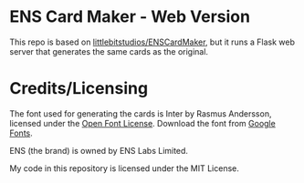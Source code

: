 # ENS Card Maker - Web Version
This repo is based on [littlebitstudios/ENSCardMaker](https://github.com/littlebitstudios/ENSCardMaker), but it runs a Flask web server that generates the same cards as the original.

# Credits/Licensing
The font used for generating the cards is Inter by Rasmus Andersson, licensed under the [Open Font License](https://openfontlicense.org). Download the font from [Google Fonts](https://fonts.google.com/specimen/Inter).

ENS (the brand) is owned by ENS Labs Limited.

My code in this repository is licensed under the MIT License.